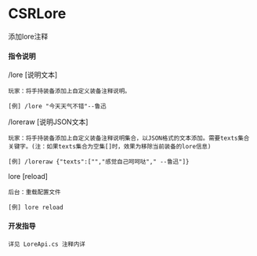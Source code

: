 # CSRLore
添加lore注释

#### 指令说明
/lore [说明文本]

    玩家：将手持装备添加上自定义装备注释说明。
    
    [例] /lore "今天天气不错"--鲁迅
    
/loreraw [说明JSON文本]

    玩家：将手持装备添加上自定义装备注释说明集合，以JSON格式的文本添加。需要texts集合关键字。(注：如果texts集合为空集[]时，效果为移除当前装备的lore信息)
    
    [例] /loreraw {"texts":["","感觉自己呵呵哒"," --鲁迅"]}
    
lore [reload]

    后台：重载配置文件
    
    [例] lore reload
    
#### 开发指导
    详见 LoreApi.cs 注释内详
